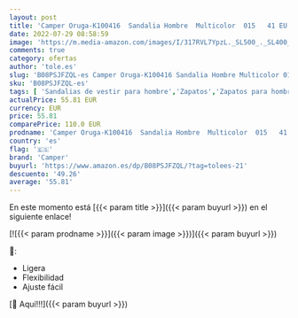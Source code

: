 ```yaml
---
layout: post
title: 'Camper Oruga-K100416  Sandalia Hombre  Multicolor  015   41 EU'
date: 2022-07-29 08:58:59
image: 'https://m.media-amazon.com/images/I/317RVL7YpzL._SL500_._SL400_.jpg'
comments: true
category: ofertas
author: 'tole.es'
slug: 'B08PSJFZQL-es Camper Oruga-K100416 Sandalia Hombre Multicolor 015 41 EU'
sku: 'B08PSJFZQL-es'
tags: [ 'Sandalias de vestir para hombre','Zapatos','Zapatos para hombre','Zapatos y complementos','camper','sandalia','🇪🇸', ]
actualPrice: 55.81 EUR
currency: EUR
price: 55.81
comparePrice: 110.0 EUR
prodname: 'Camper Oruga-K100416  Sandalia Hombre  Multicolor  015   41 EU'
country: 'es'
flag: '🇪🇸'
brand: 'Camper'
buyurl: 'https://www.amazon.es/dp/B08PSJFZQL/?tag=tolees-21'
descuento: '49.26'
average: '55.81'
---
```


En este momento está [{{< param title >}}]({{< param buyurl >}}) en el siguiente enlace!

[![{{< param prodname >}}]({{< param image >}})]({{< param buyurl >}})

🔎:

- Ligera
- Flexibilidad
- Ajuste fácil

[🛒 Aquí!!!]({{< param buyurl >}})
